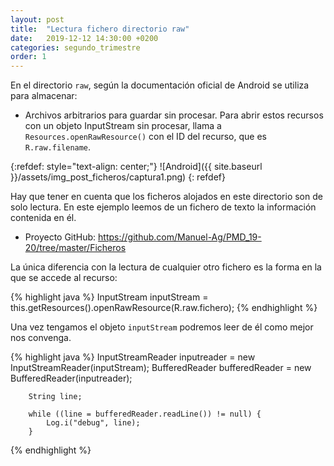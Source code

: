 ```yaml
---
layout: post
title:  "Lectura fichero directorio raw"
date:   2019-12-12 14:30:00 +0200
categories: segundo_trimestre
order: 1
---
```


En el directorio `raw`, según la documentación oficial de Android se utiliza para almacenar:

* Archivos arbitrarios para guardar sin procesar. Para abrir estos recursos con un objeto InputStream sin procesar, llama a `Resources.openRawResource()` con el ID del recurso, que es `R.raw.filename`.

{:refdef: style="text-align: center;"}
![Android]({{ site.baseurl }}/assets/img_post_ficheros/captura1.png)
{: refdef}

Hay que tener en cuenta que los ficheros alojados en este directorio son de solo lectura. En este ejemplo leemos de un fichero de texto la información contenida en él.

* Proyecto GitHub: <https://github.com/Manuel-Ag/PMD_19-20/tree/master/Ficheros>

La única diferencia con la lectura de cualquier otro fichero es la forma en la que se accede al recurso:

{% highlight java %}
InputStream inputStream = this.getResources().openRawResource(R.raw.fichero);
{% endhighlight %}

Una vez tengamos el objeto `inputStream` podremos leer de él como mejor nos convenga.

{% highlight java %}
        InputStreamReader inputreader = new InputStreamReader(inputStream);
        BufferedReader bufferedReader = new BufferedReader(inputreader);

        String line;

        while ((line = bufferedReader.readLine()) != null) {
            Log.i("debug", line);
        }
{% endhighlight %}



